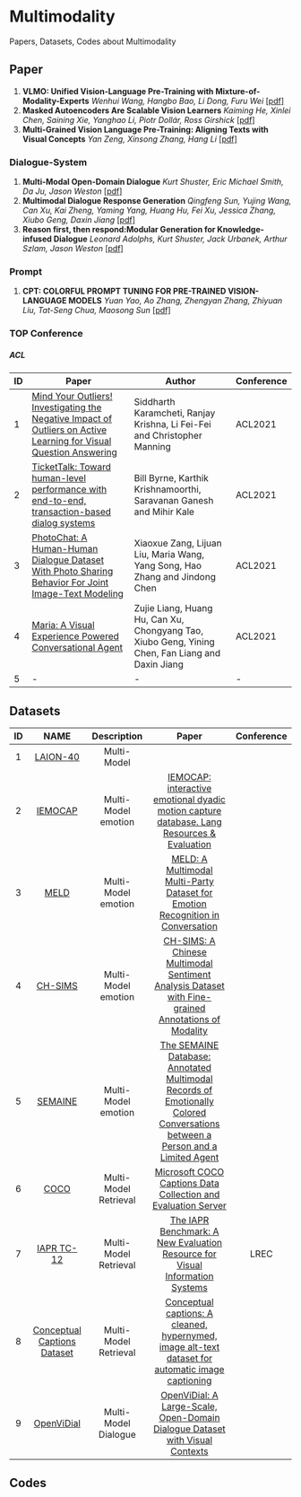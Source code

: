# Multimodality
Papers, Datasets, Codes about Multimodality

## Paper
1. **VLMO: Unified Vision-Language Pre-Training with Mixture-of-Modality-Experts**  *Wenhui Wang, Hangbo Bao, Li Dong, Furu Wei* [[pdf]](https://arxiv.org/pdf/2111.02358.pdf)
2. **Masked Autoencoders Are Scalable Vision Learners**  *Kaiming He, Xinlei Chen, Saining Xie, Yanghao Li, Piotr Dollár, Ross Girshick* [[pdf]](https://arxiv.org/pdf/2111.06377.pdf)
3. **Multi-Grained Vision Language Pre-Training: Aligning Texts with Visual Concepts**  *Yan Zeng, Xinsong Zhang, Hang Li* [[pdf]](https://arxiv.org/pdf/2111.08276.pdf)

### Dialogue-System
1. **Multi-Modal Open-Domain Dialogue**  *Kurt Shuster, Eric Michael Smith, Da Ju, Jason Weston* [[pdf]](https://arxiv.org/pdf/2010.01082.pdf)
2. **Multimodal Dialogue Response Generation**  *Qingfeng Sun, Yujing Wang, Can Xu, Kai Zheng, Yaming Yang, Huang Hu, Fei Xu, Jessica Zhang, Xiubo Geng, Daxin Jiang*  [[pdf]](https://arxiv.org/pdf/2110.08515.pdf)
3. **Reason first, then respond:Modular Generation for Knowledge-infused Dialogue**  *Leonard Adolphs, Kurt Shuster, Jack Urbanek, Arthur Szlam, Jason Weston* [[pdf]](https://arxiv.org/pdf/2111.05204.pdf)

### Prompt
1. **CPT: COLORFUL PROMPT TUNING FOR PRE-TRAINED VISION-LANGUAGE MODELS**  *Yuan Yao, Ao Zhang, Zhengyan Zhang, Zhiyuan Liu, Tat-Seng Chua, Maosong Sun* [[pdf]](https://arxiv.org/pdf/2109.11797.pdf)

### TOP Conference
##### **ACL**
|ID|Paper|Author|Conference|
|-|-|-|-|
|1|[Mind Your Outliers! Investigating the Negative Impact of Outliers on Active Learning for Visual Question Answering](https://arxiv.org/pdf/2107.02331.pdf)|Siddharth Karamcheti, Ranjay Krishna, Li Fei-Fei and Christopher Manning|ACL2021|
|2|[TicketTalk: Toward human-level performance with end-to-end, transaction-based dialog systems](https://arxiv.org/pdf/2012.12458.pdf)|Bill Byrne, Karthik Krishnamoorthi, Saravanan Ganesh and Mihir Kale|ACL2021|
|3|[PhotoChat: A Human-Human Dialogue Dataset With Photo Sharing Behavior For Joint Image-Text Modeling](https://arxiv.org/pdf/2108.01453.pdf)|Xiaoxue Zang, Lijuan Liu, Maria Wang, Yang Song, Hao Zhang and Jindong Chen|ACL2021|
|4|[Maria: A Visual Experience Powered Conversational Agent](https://arxiv.org/pdf/2105.13073.pdf)|Zujie Liang, Huang Hu, Can Xu, Chongyang Tao, Xiubo Geng, Yining Chen, Fan Liang and Daxin Jiang|ACL2021|
|5|-|-|-|


## Datasets
|ID|NAME|Description|Paper|Conference|
|:---:|:---:|:---:|:---:|:---:|
| 1 | [LAION-40](https://laion.ai/laion-400-open-dataset/) | Multi-Model | | |
| 2 | [IEMOCAP](https://sail.usc.edu/iemocap/) | Multi-Model emotion | [IEMOCAP: interactive emotional dyadic motion capture database. Lang Resources & Evaluation](https://sail.usc.edu/publications/files/bussolre2008.pdf) | |
| 3 | [MELD](https://affective-meld.github.io/) | Multi-Model emotion | [MELD: A Multimodal Multi-Party Dataset for Emotion Recognition in Conversation](https://arxiv.org/pdf/1810.02508.pdf) | |
| 4 | [CH-SIMS](https://drive.google.com/drive/folders/1E5kojBirtd5VbfHsFp6FYWkQunk73Nsv) | Multi-Model emotion | [CH-SIMS: A Chinese Multimodal Sentiment Analysis Dataset with Fine-grained Annotations of Modality](https://aclanthology.org/2020.acl-main.343.pdf) | |
| 5 | [SEMAINE](https://semaine-db.eu/DailyDialog) | Multi-Model emotion | [The SEMAINE Database: Annotated Multimodal Records of Emotionally Colored Conversations between a Person and a Limited Agent](https://ieeexplore.ieee.org/abstract/document/5959155) | |
| 6 | [COCO](https://cocodataset.org/#download) | Multi-Model Retrieval| [Microsoft COCO Captions Data Collection and Evaluation Server](https://arxiv.org/pdf/1504.00325.pdf) | |
| 7 | [IAPR TC-12](https://www.imageclef.org/photodata) | Multi-Model Retrieval | [The IAPR Benchmark: A New Evaluation Resource for Visual Information Systems](https://www.cs.brandeis.edu/~marc/misc/proceedings/lrec-2006/workshops/W02/RealFinalOntoImage2006-2.pdf#page=13) | LREC |
| 8 | [Conceptual Captions Dataset](https://github.com/google-research-datasets/conceptual-captions) | Multi-Model Retrieval | [Conceptual captions: A cleaned, hypernymed, image alt-text dataset for automatic image captioning](https://aclanthology.org/P18-1238.pdf) | |
| 9 | [OpenViDial](https://github.com/ShannonAI/OpenViDial) | Multi-Model Dialogue| [OpenViDial: A Large-Scale, Open-Domain Dialogue Dataset with Visual Contexts](https://arxiv.org/pdf/2012.15015.pdf) | |



## Codes

